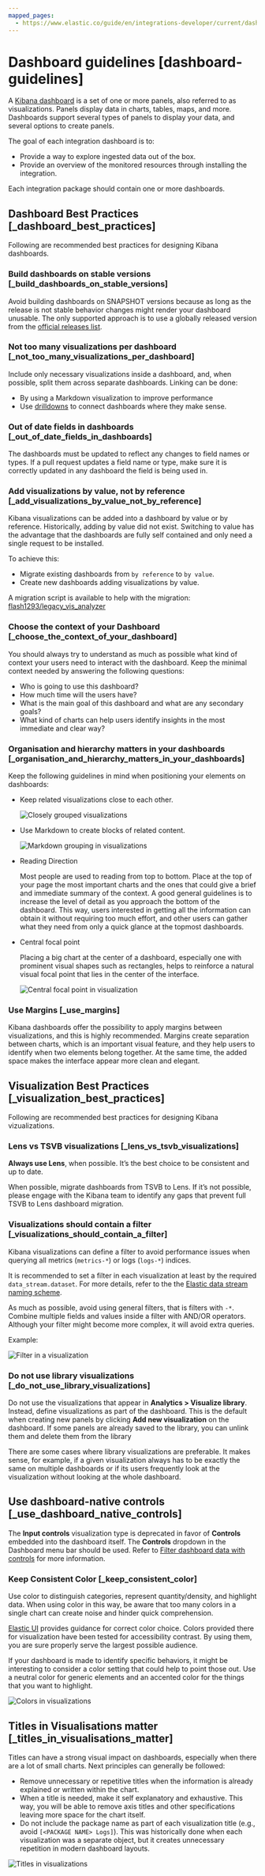 ```yaml
---
mapped_pages:
  - https://www.elastic.co/guide/en/integrations-developer/current/dashboard-guidelines.html
---
```


# Dashboard guidelines [dashboard-guidelines]

A [Kibana dashboard](docs-content://explore-analyze/dashboards.md) is a set of one or more panels, also referred to as visualizations. Panels display data in charts, tables, maps, and more. Dashboards support several types of panels to display your data, and several options to create panels.

The goal of each integration dashboard is to:

* Provide a way to explore ingested data out of the box.
* Provide an overview of the monitored resources through installing the integration.

Each integration package should contain one or more dashboards.


## Dashboard Best Practices [_dashboard_best_practices]

Following are recommended best practices for designing Kibana dashboards.


### Build dashboards on stable versions [_build_dashboards_on_stable_versions]

Avoid building dashboards on SNAPSHOT versions because as long as the release is not stable behavior changes might render your dashboard unusable. The only supported approach is to use a globally released version from the [official releases list](https://www.elastic.co/downloads/past-releases#kibana).


### Not too many visualizations per dashboard [_not_too_many_visualizations_per_dashboard]

Include only necessary visualizations inside a dashboard, and, when possible, split them across separate dashboards. Linking can be done:

* By using a Markdown visualization to improve performance
* Use [drilldowns](docs-content://explore-analyze/dashboards/drilldowns.md) to connect dashboards where they make sense.


### Out of date fields in dashboards [_out_of_date_fields_in_dashboards]

The dashboards must be updated to reflect any changes to field names or types. If a pull request updates a field name or type, make sure it is correctly updated in any dashboard the field is being used in.


### Add visualizations by value, not by reference [_add_visualizations_by_value_not_by_reference]

Kibana visualizations can be added into a dashboard by value or by reference. Historically, adding by value did not exist. Switching to value has the advantage that the dashboards are fully self contained and only need a single request to be installed.

To achieve this:

* Migrate existing dashboards from `by reference` to `by value`.
* Create new dashboards adding visualizations by value.

A migration script is available to help with the migration: [flash1293/legacy_vis_analyzer](https://github.com/elastic/visualizations_integrations_tools)


### Choose the context of your Dashboard [_choose_the_context_of_your_dashboard]

You should always try to understand as much as possible what kind of context your users need to interact with the dashboard. Keep the minimal context needed by answering the following questions:

* Who is going to use this dashboard?
* How much time will the users have?
* What is the main goal of this dashboard and what are any secondary goals?
* What kind of charts can help users identify insights in the most immediate and clear way?


### Organisation and hierarchy matters in your dashboards [_organisation_and_hierarchy_matters_in_your_dashboards]

Keep the following guidelines in mind when positioning your elements on dashboards:

* Keep related visualizations close to each other.

    ![Closely grouped visualizations](images/grouping-in-visualizations.png)

* Use Markdown to create blocks of related content.

    ![Markdown grouping in visualizations](images/markdown-grouping.png)

* Reading Direction

    Most people are used to reading from top to bottom. Place at the top of your page the most important charts and the ones that could give a brief and immediate summary of the context. A good general guidelines is to increase the level of detail as you approach the bottom of the dashboard. This way, users interested in getting all the information can obtain it without requiring too much effort, and other users can gather what they need from only a quick glance at the topmost dashboards.

* Central focal point

    Placing a big chart at the center of a dashboard, especially one with prominent visual shapes such as rectangles, helps to reinforce a natural visual focal point that lies in the center of the interface.

    ![Central focal point in visualization](images/rows-in-visualizations.png)



### Use Margins [_use_margins]

Kibana dashboards offer the possibility to apply margins between visualizations, and this is highly recommended. Margins create separation between charts, which is an important visual feature, and they help users to identify when two elements belong together. At the same time, the added space makes the interface appear more clean and elegant.


## Visualization Best Practices [_visualization_best_practices]

Following are recommended best practices for designing Kibana vizualizations.


### Lens vs TSVB visualizations [_lens_vs_tsvb_visualizations]

**Always use Lens**, when possible. It’s the best choice to be consistent and up to date.

When possible, migrate dashboards from TSVB to Lens. If it’s not possible, please engage with the Kibana team to identify any gaps that prevent full TSVB to Lens dashboard migration.


### Visualizations should contain a filter [_visualizations_should_contain_a_filter]

Kibana visualizations can define a filter to avoid performance issues when querying all metrics (`metrics-*`) or logs (`logs-*`) indices.

It is recommended to set a filter in each visualization at least by the required `data_stream.dataset`. For more details, refer to the the [Elastic data stream naming scheme](https://www.elastic.co/blog/an-introduction-to-the-elastic-data-stream-naming-scheme).

As much as possible, avoid using general filters, that is filters with `-*`.  Combine multiple fields and values inside a filter with AND/OR operators. Although your filter might become more complex, it will avoid extra queries.

Example:

![Filter in a visualization](images/filter-in-visualization.png)


### Do not use library visualizations [_do_not_use_library_visualizations]

Do not use the visualizations that appear in **Analytics > Visualize library**. Instead, define visualizations as part of the dashboard. This is the default when creating new panels by clicking **Add new visualization** on the dashboard. If some panels are already saved to the library, you can unlink them and delete them from the library

There are some cases where library visualizations are preferable. It makes sense, for example, if a given visualization always has to be exactly the same on multiple dashboards or if its users frequently look at the visualization without looking at the whole dashboard.


## Use dashboard-native controls [_use_dashboard_native_controls]

The **Input controls** visualization type is deprecated in favor of **Controls** embedded into the dashboard itself. The **Controls** dropdown in the Dashboard menu bar should be used. Refer to [Filter dashboard data with controls](docs-content://explore-analyze/dashboards/add-controls.md) for more information.


### Keep Consistent Color [_keep_consistent_color]

Use color to distinguish categories, represent quantity/density, and highlight data. When using color in this way, be aware that too many colors in a single chart can create noise and hinder quick comprehension.

[Elastic UI](https://elastic.github.io/eui/#/elastic-charts/creating-charts) provides guidance for correct color choice. Colors provided there for visualization have been tested for accessibility contrast. By using them, you are sure properly serve the largest possible audience.

If your dashboard is made to identify specific behaviors, it might be interesting to consider a color setting that could help to point those out. Use a neutral color for generic elements and an accented color for the things that you want to highlight.

![Colors in visualizations](images/colors-in-visualizations.png)


## Titles in Visualisations matter [_titles_in_visualisations_matter]

Titles can have a strong visual impact on dashboards, especially when there are a lot of small charts. Next principles can generally be followed:

* Remove unnecessary or repetitive titles when the information is already explained or written within the chart.
* When a title is needed, make it self explanatory and exhaustive. This way, you will be able to remove axis titles and other specifications leaving more space for the chart itself.
* Do not include the package name as part of each visualization title (e.g., avoid `[<PACKAGE NAME> Logs]`). This was historically done when each visualization was a separate object, but it creates unnecessary repetition in modern dashboard layouts.

![Titles in visualizations](images/titles-in-visualizations.png)
